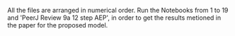 All the files are arranged in numerical order. Run the Notebooks from 1 to 19 and 'PeerJ Review 9a 12 step AEP', in order to get the results metioned in the paper for the proposed model.

